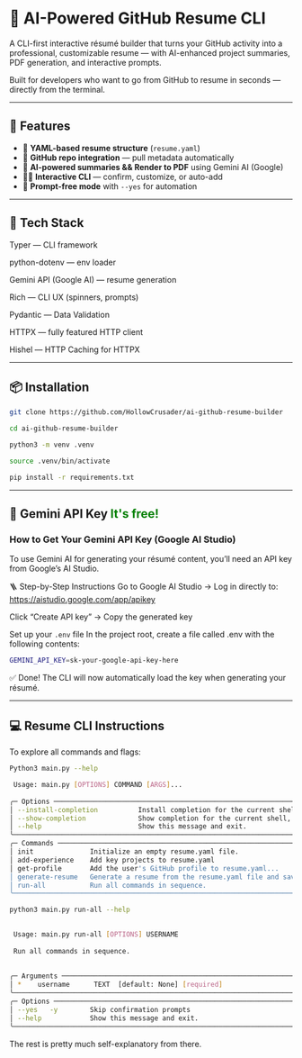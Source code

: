 # 🧠 AI-Powered GitHub Resume CLI

A CLI-first interactive résumé builder that turns your GitHub activity into a professional, customizable resume — with AI-enhanced project summaries, PDF generation, and interactive prompts.

Built for developers who want to go from GitHub to resume in seconds — directly from the terminal.

---

## 🚀 Features

- 🧾 **YAML-based resume structure** (`resume.yaml`)
- 🔗 **GitHub repo integration** — pull metadata automatically
- 🧠 **AI-powered summaries && Render to PDF** using Gemini AI (Google)
- 🧑‍💻 **Interactive CLI** — confirm, customize, or auto-add
- 💬 **Prompt-free mode** with `--yes` for automation

---

## 🧰 Tech Stack
Typer — CLI framework

python-dotenv — env loader

Gemini API (Google AI) — resume generation

Rich — CLI UX (spinners, prompts)

Pydantic — Data Validation

HTTPX — fully featured HTTP client

Hishel — HTTP Caching for HTTPX

---

## 📦 Installation

```bash
git clone https://github.com/HollowCrusader/ai-github-resume-builder

cd ai-github-resume-builder

python3 -m venv .venv

source .venv/bin/activate

pip install -r requirements.txt
```

---

## 🔐 Gemini API Key <span style="color:green;">It's free!</span>
### How to Get Your Gemini API Key (Google AI Studio) 
To use Gemini AI for generating your résumé content, you’ll need an API key from Google’s AI Studio.

🪜 Step-by-Step Instructions
Go to Google AI Studio
→ Log in directly to: https://aistudio.google.com/app/apikey

Click “Create API key”
→ Copy the generated key

Set up your ``.env`` file
In the project root, create a file called .env with the following contents:

```bash
GEMINI_API_KEY=sk-your-google-api-key-here
```
✅ Done!
The CLI will now automatically load the key when generating your résumé.

---

## 💻 Resume CLI Instructions
To explore all commands and flags:
```bash
Python3 main.py --help

 Usage: main.py [OPTIONS] COMMAND [ARGS]...                                                                                    
                                                                                                                               
╭─ Options ───────────────────────────────────────────────────────────────────────────────────────────────────────────────────╮
│ --install-completion          Install completion for the current shell.                                                     │
│ --show-completion             Show completion for the current shell, to copy it or customize the installation.              │
│ --help                        Show this message and exit.                                                                   │
╰─────────────────────────────────────────────────────────────────────────────────────────────────────────────────────────────╯
╭─ Commands ──────────────────────────────────────────────────────────────────────────────────────────────────────────────────╮
│ init              Initialize an empty resume.yaml file.                                                                     │
│ add-experience    Add key projects to resume.yaml                                                                           │
│ get-profile       Add the user's GitHub profile to resume.yaml...                                                           │
│ generate-resume   Generate a resume from the resume.yaml file and save it as a PDF.                                         │
│ run-all           Run all commands in sequence.                                                                             │
╰─────────────────────────────────────────────────────────────────────────────────────────────────────────────────────────────╯
```

```bash
python3 main.py run-all --help

                                                                                                       
 Usage: main.py run-all [OPTIONS] USERNAME                                                             
                                                                                                       
 Run all commands in sequence.                                                                         
                                                                                                       
                                                                                                       
╭─ Arguments ─────────────────────────────────────────────────────────────────────────────────────────╮
│ *    username      TEXT  [default: None] [required]                                                 │
╰─────────────────────────────────────────────────────────────────────────────────────────────────────╯
╭─ Options ───────────────────────────────────────────────────────────────────────────────────────────╮
│ --yes   -y        Skip confirmation prompts                                                         │
│ --help            Show this message and exit.                                                       │
╰─────────────────────────────────────────────────────────────────────────────────────────────────────╯
```
The rest is pretty much self-explanatory from there.